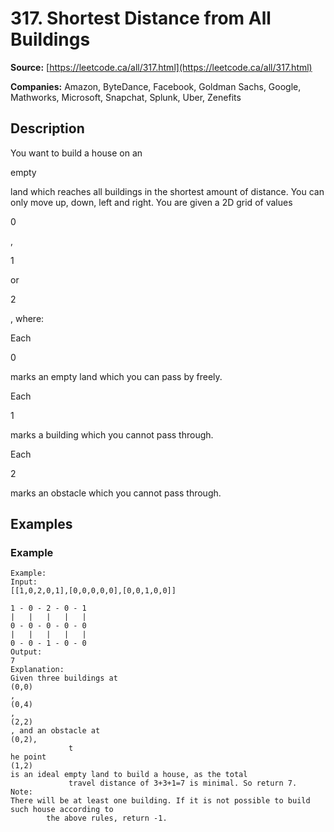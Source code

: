 # 317. Shortest Distance from All Buildings

**Source:** [https://leetcode.ca/all/317.html](https://leetcode.ca/all/317.html)

**Companies:** Amazon, ByteDance, Facebook, Goldman Sachs, Google, Mathworks, Microsoft, Snapchat, Splunk, Uber, Zenefits

## Description

You want to build a house on an

empty

land which reaches all buildings in the shortest
        amount of distance. You can only move up, down, left and right. You are given a 2D grid of
        values

0

,

1

or

2

, where:

Each

0

marks an empty land which you can pass by freely.

Each

1

marks a building which you cannot pass through.

Each

2

marks an obstacle which you cannot pass through.

## Examples

### Example

```
Example:
Input:
[[1,0,2,0,1],[0,0,0,0,0],[0,0,1,0,0]]

1 - 0 - 2 - 0 - 1
|   |   |   |   |
0 - 0 - 0 - 0 - 0
|   |   |   |   |
0 - 0 - 1 - 0 - 0
Output:
7
Explanation:
Given three buildings at
(0,0)
,
(0,4)
,
(2,2)
, and an obstacle at
(0,2),
             t
he point
(1,2)
is an ideal empty land to build a house, as the total
             travel distance of 3+3+1=7 is minimal. So return 7.
Note:
There will be at least one building. If it is not possible to build such house according to
        the above rules, return -1.
```


